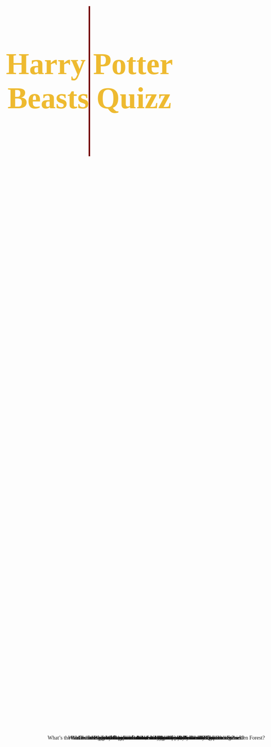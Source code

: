 <!DOCTYPE html>
<html lang="en">
<head>
  <meta charset="UTF-8">
  <meta name="viewport" content="width=device-width, initial-scale=1.0">
  <title>Review Cards Assignment</title>
  <style>
    body {
      margin: 0;
      font-family: 'Calibri';
      overflow: hidden;
    }
    header {
      width: 100%;
      height: 10vh;
      overflow: hidden;
      position: relative;
      font-weight: bold;
      text-align: center;
           }
    .color-block {
      width: 100%;
      height: 100%;
      background-color: #740001;
      position: absolute;
      top: 0;
      left: 0;
      animation: colorBlockAnimation 3s forwards;
    }
    div {
      width: 100%;
      height: 100%;
      display: flex;
      align-items: center;
      justify-content: center;
    }
    div p {
      margin: 0;
      color: #eeba30; 
      font-size: 60px; 
      animation: myAnimation 3s 1 forwards, colorChange 5s 1s infinite;
      position: relative;
      z-index: 1; 
    }
    @keyframes myAnimation {
      0% {
        font-size: 80px;
      }
      70% {
        font-size: 40px;
      }
      100% {
        font-size: 20px;
      }
    }
    @keyframes colorBlockAnimation {
      0% {
        transform: scaleX(0);
      }
      100% {
        transform: scaleX(1);
      }
    }
    @keyframes colorChange {
      0% {
        background-color: #740001; 
        color: #eeba30; 
	width: 100%
      }
      50% {
        background-color: #ae0001; 
        color: #f0c75e; 
	width: 100%	
      }
      100% {
        background-color: #d3a625; 
        color: #372e29; 
	width: 100%
	   }
    }
    .card-container {
      display: flex;
      flex-wrap: wrap;
      justify-content: space-around;
      margin-top: 20px;
    }
     card {
      position: relative;
      width: 200px;
      height: 200px;
      background-color: #740001; 
      color: #eeba30; 
      border: solid;
      border-width: 6px;
      display: flex;
      flex-direction: column;
      justify-content: center;
      align-items: center;
      font-size: 16px;
      font-weight: bold;
      cursor: pointer;
      margin: 10px;
      transition: transform 1s, color 1s, background-color 1s; 
    }
    .card:hover {
      transform: rotateY(180deg);
      color: #372e29; 
      background-color: #eeba30; 
    }
    .question,
    .answer {
      position: absolute;
      top: 50%;
      left: 50%;
      transform: translate(-50%, -50%);
      text-align: center;
      width: 100%;
      transition: opacity 1s; 
    }
    .card:hover .question {
      opacity: 0;
    }
    .answer {
  	display: none;
  	color: #372e29; 
  	transform: translateX(-50%) rotateY(180deg); 
  	text-align: center; 
  	transition: transform 1s, opacity 1s; 
    }
    .card:hover .answer {
      display: block;
    }
  </style>
</head>
<body>
  <header>
    <div class="color-block"></div>
    <div>
      <p>Harry Potter Beasts Quizz</p>
    </div>
  </header>
  <div class="card-container">
    <div class="card">
      <div class="question">  What’s the name of Hagrid’s 3-headed dog that protects the Philosopher’s Stone?       </div>
      <div class="answer"> Fluffy </div>
    </div>
    <div class="card">
      <div class="question">  What type of animal is Hagrid’s pet, Buckbeak?  </div>
      <div class="answer">Hippogriff</div>
    </div>
    <div class="card">
      <div class="question">  What is a thestral?  </div>
      <div class="answer"> An invisible winged horse </div>
    </div>
    <div class="card">
      <div class="question">  What was the name of the Black family’s house elf?  </div>
      <div class="answer"> Kreacher </div>
    </div>
    <div class="card">
      <div class="question">  What was the name of the animal that acted as the snitch in early Quidditch games?         </div>
      <div class="answer">Golden Snidget</div>
    </div>
    <div class="card">
      <div class="question">  When unearthed,    a mandrake will do what?  </div>
      <div class="answer">Scream</div> 
    </div>
    <div class="card">
      <div class="question">  Cedric Diggory faced what breed of dragon in the Triwizard Tournament?  </div>
      <div class="answer">Swedish Short-Snout</div>
    </div>
    <div class="card">
      <div class="question">  What’s the name of the gigantic spider that almost killed Harry, Ron and Fang in       the Forbidden Forest?  </div>
      <div class="answer"> Aragog </div>
    </div>
    <div class="card">
      <div class="question">  The tears of which animal are the only known antidote to basilisk venom?   </div>
      <div class="answer"> Phoenix </div>
    </div>
    <div class="card">
      <div class="question">  What are names of all 4 centaurs in the Harry Potter books?  </div>
      <div class="answer">  Bane // Firenze // Magorian // Ronan </div>
    </div>
  </div>
</body>
</html>
